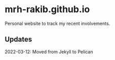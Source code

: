 # mrh-rakib.github.io
Personal website to track my recent involvements.

## Updates
2022-03-12: Moved from Jekyll to Pelican
